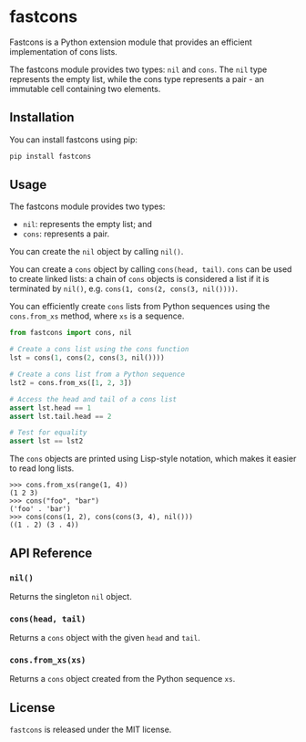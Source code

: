 

# fastcons

Fastcons is a Python extension module that provides an efficient implementation of cons lists.

The fastcons module provides two types: `nil` and `cons`. The `nil` type represents the empty list, while the cons type represents a pair - an immutable cell containing two elements.

## Installation

You can install fastcons using pip:

``` python
pip install fastcons
```

## Usage

The fastcons module provides two types:

- `nil`: represents the empty list; and
- `cons`: represents a pair.

You can create the `nil` object by calling `nil()`.

You can create a `cons` object by calling `cons(head, tail)`. `cons` can be used to create linked lists: a chain of `cons` objects is considered a list if it is terminated by `nil()`, e.g. `cons(1, cons(2, cons(3, nil())))`.

You can efficiently create `cons` lists from Python sequences using the `cons.from_xs` method, where `xs` is a sequence.

``` python
from fastcons import cons, nil

# Create a cons list using the cons function
lst = cons(1, cons(2, cons(3, nil())))

# Create a cons list from a Python sequence
lst2 = cons.from_xs([1, 2, 3])

# Access the head and tail of a cons list
assert lst.head == 1
assert lst.tail.head == 2

# Test for equality
assert lst == lst2
```

The `cons` objects are printed using Lisp-style notation, which makes it easier to read long lists.

``` python-console
>>> cons.from_xs(range(1, 4))
(1 2 3)
>>> cons("foo", "bar")
('foo' . 'bar')
>>> cons(cons(1, 2), cons(cons(3, 4), nil()))
((1 . 2) (3 . 4))
```

## API Reference

### `nil()`

Returns the singleton `nil` object.

### `cons(head, tail)`

Returns a `cons` object with the given `head` and `tail`.

### `cons.from_xs(xs)`

Returns a `cons` object created from the Python sequence `xs`.

## License

`fastcons` is released under the MIT license.
